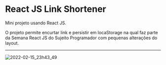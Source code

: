# React JS Link Shortener

Mini projeto usando React JS.

O projeto permite encurtar link e persistir em locaStorage na qual faz parte da Semana React JS do Sujeito Programador com pequenas alterações do layout.

<hr>

![2022-02-15_23h43_49](https://user-images.githubusercontent.com/40668499/154186539-ba77eb67-6246-4201-8be4-6e096efffbb4.gif)
